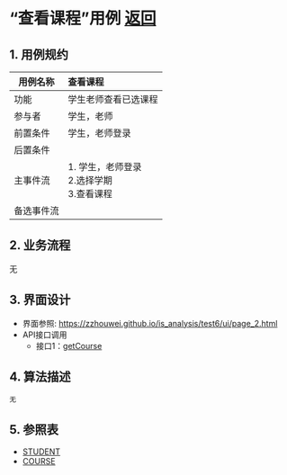 <!-- markdownlint-disable MD033-->
<!-- 禁止MD033类型的警告 https://www.npmjs.com/package/markdownlint -->

# “查看课程”用例 [返回](./README.md)
## 1. 用例规约

|用例名称|查看课程|
|-------|:-------------|
|功能|学生老师查看已选课程|
|参与者|学生，老师|
|前置条件|学生，老师登录|
|后置条件| |
|主事件流|1. 学生，老师登录<br/>2.选择学期<br/>3.查看课程|
|备选事件流||

## 2. 业务流程
无
## 3. 界面设计
- 界面参照: https://zzhouwei.github.io/is_analysis/test6/ui/page_2.html
- API接口调用
    - 接口1：[getCourse](./getCourse.md) 
   
## 4. 算法描述
	无   
## 5. 参照表

- [STUDENT](./数据库设计.md/#STUDENT)
- [COURSE](./数据库设计.md/#COURSE)



